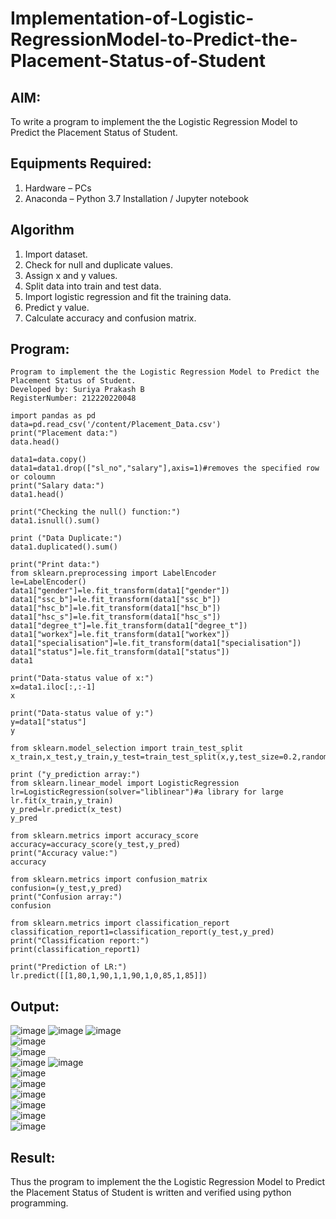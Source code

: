 # Implementation-of-Logistic-RegressionModel-to-Predict-the-Placement-Status-of-Student

## AIM:
To write a program to implement the the Logistic Regression Model to Predict the Placement Status of Student.

## Equipments Required:
1. Hardware – PCs
2. Anaconda – Python 3.7 Installation / Jupyter notebook

## Algorithm
1. Import dataset.
2. Check for null and duplicate values.
3. Assign x and y values.
4. Split data into train and test data.
5. Import logistic regression and fit the training data.
6. Predict y value.
7. Calculate accuracy and confusion matrix.
## Program:
```
Program to implement the the Logistic Regression Model to Predict the Placement Status of Student.
Developed by: Suriya Prakash B
RegisterNumber: 212220220048
```
```py3
import pandas as pd
data=pd.read_csv('/content/Placement_Data.csv')
print("Placement data:")
data.head()
```
```py3
data1=data.copy()
data1=data1.drop(["sl_no","salary"],axis=1)#removes the specified row or coloumn
print("Salary data:")
data1.head()
```
```py3
print("Checking the null() function:")
data1.isnull().sum()
```
```py3
print ("Data Duplicate:")
data1.duplicated().sum()
```
```py3
print("Print data:")
from sklearn.preprocessing import LabelEncoder
le=LabelEncoder()
data1["gender"]=le.fit_transform(data1["gender"])
data1["ssc_b"]=le.fit_transform(data1["ssc_b"])
data1["hsc_b"]=le.fit_transform(data1["hsc_b"])
data1["hsc_s"]=le.fit_transform(data1["hsc_s"])
data1["degree_t"]=le.fit_transform(data1["degree_t"])
data1["workex"]=le.fit_transform(data1["workex"])
data1["specialisation"]=le.fit_transform(data1["specialisation"])
data1["status"]=le.fit_transform(data1["status"])
data1
```
```py3
print("Data-status value of x:")
x=data1.iloc[:,:-1]
x
```
```py3
print("Data-status value of y:")
y=data1["status"]
y
```
```py3
from sklearn.model_selection import train_test_split
x_train,x_test,y_train,y_test=train_test_split(x,y,test_size=0.2,random_state=0)
```
```py3
print ("y_prediction array:")
from sklearn.linear_model import LogisticRegression
lr=LogisticRegression(solver="liblinear")#a library for large
lr.fit(x_train,y_train)
y_pred=lr.predict(x_test)
y_pred
```
```py3
from sklearn.metrics import accuracy_score 
accuracy=accuracy_score(y_test,y_pred) 
print("Accuracy value:")
accuracy
```
```py3
from sklearn.metrics import confusion_matrix 
confusion=(y_test,y_pred) 
print("Confusion array:")
confusion
```
```py3
from sklearn.metrics import classification_report 
classification_report1=classification_report(y_test,y_pred) 
print("Classification report:")
print(classification_report1)
```
```py3
print("Prediction of LR:")
lr.predict([[1,80,1,90,1,1,90,1,0,85,1,85]])
```

## Output:
![image](https://user-images.githubusercontent.com/128135616/235350737-27e7237c-ceaa-4685-9169-49dd7ba915d0.png)
![image](https://user-images.githubusercontent.com/128135616/235350804-fe6113f5-386f-4a4e-b26c-21d651683564.png)
![image](https://user-images.githubusercontent.com/128135616/235352431-95f73d56-0387-478f-95cf-f1ef920ecb8e.png)<br>
![image](https://user-images.githubusercontent.com/128135616/235352465-5854b6cb-1d08-4e90-9f6b-c09aad85f41f.png)<br>
![image](https://user-images.githubusercontent.com/128135616/235352502-661f2d2a-64c4-455d-9c2b-6327263b564a.png)<br>
![image](https://user-images.githubusercontent.com/128135616/235352550-facc1d8f-e413-44a9-89c6-06468f937ac9.png)
![image](https://user-images.githubusercontent.com/128135616/235352615-9fdec3b0-98a4-4740-95e0-d84af60e3e6f.png)<br>
![image](https://user-images.githubusercontent.com/128135616/235352648-581c0a83-fc2d-4460-b918-cba3db9afcdd.png)<br>
![image](https://user-images.githubusercontent.com/128135616/235352703-090bcdfe-220b-494e-805b-edc98a591359.png)<br>
![image](https://user-images.githubusercontent.com/128135616/235352827-4911063c-5a2c-4c1a-8ceb-7b1b24c28b59.png)<br>
![image](https://user-images.githubusercontent.com/128135616/235352893-a4d6572f-7189-47bc-b869-7acc522b12c1.png)<br>
![image](https://user-images.githubusercontent.com/128135616/235352940-6bb927f0-8100-425d-80e3-351eaac46717.png)<br>
![image](https://user-images.githubusercontent.com/128135616/235352965-e8bcbd0d-390a-44c3-bafd-1ee438c30f0a.png)<br>

## Result:
Thus the program to implement the the Logistic Regression Model to Predict the Placement Status of Student is written and verified using python programming.
